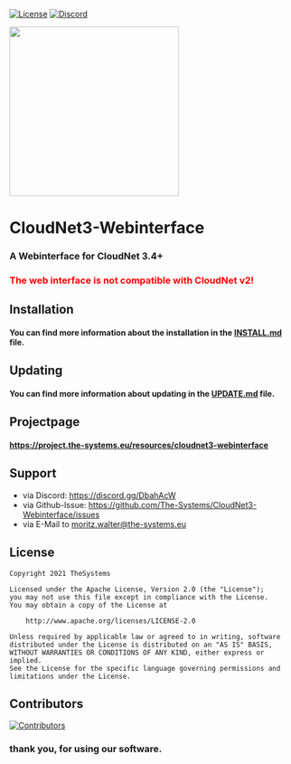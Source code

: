 [![License](https://img.shields.io/badge/License-Apache%202.0-blue.svg)](https://opensource.org/licenses/Apache-2.0)
[![Discord](https://img.shields.io/discord/340197684688453632.svg?label=&logo=discord&logoColor=ffffff&color=7389D8&labelColor=6A7EC2)](https://discord.gg/CYHuDpx)
<br>

<img src="https://cdn.the-systems.eu/icon-transparent-banner.png" width="300px" />

# <b>CloudNet3-Webinterface</b>

### A Webinterface for CloudNet 3.4+

### <span style="color: red">The web interface is not compatible with CloudNet v2!</span>

## Installation

#### You can find more information about the installation in the [INSTALL.md](./INSTALL.md) file.

## Updating

#### You can find more information about updating in the [UPDATE.md](./UPDATE.md) file.

## Projectpage

#### https://project.the-systems.eu/resources/cloudnet3-webinterface

## Support

- via Discord: https://discord.gg/DbahAcW
- via Github-Issue: https://github.com/The-Systems/CloudNet3-Webinterface/issues
- via E-Mail to moritz.walter@the-systems.eu

## License

    Copyright 2021 TheSystems
    
    Licensed under the Apache License, Version 2.0 (the "License");
    you may not use this file except in compliance with the License.
    You may obtain a copy of the License at
    
        http://www.apache.org/licenses/LICENSE-2.0
    
    Unless required by applicable law or agreed to in writing, software
    distributed under the License is distributed on an "AS IS" BASIS,
    WITHOUT WARRANTIES OR CONDITIONS OF ANY KIND, either express or implied.
    See the License for the specific language governing permissions and
    limitations under the License.

## Contributors

<a href="https://github.com/The-Systems/CloudNet3-Webinterface/graphs/contributors">
  <img src="https://contrib.rocks/image?repo=The-Systems/CloudNet3-Webinterface" alt="Contributors"/>
</a>

<br>

### thank you, for using our software.